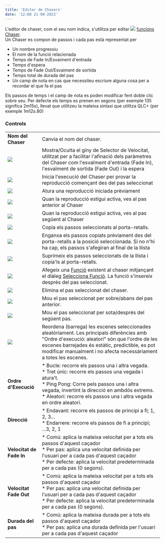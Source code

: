 ```yaml
---
title: 'Editor de Chasers'
date: '12:08 21-08-2023'
---
```


L'editor de chaser, com el seu nom indica, s'utilitza per editar ![](/basics/chaser.png) [funcions Chaser](/basics/glossary-and-concepts#chaser).  
Un Chaser es compon de passos i cada pas està representat per

* Un nombre progressiu
* El nom de la funció relacionada
* Temps de Fade In/Esvaiment d'entrada
* Temps d'espera
* Temps de Fade Out/Esvaiment de sortida
* Temps total de durada del pas
* Un camp de nota en cas que necessiteu escriure alguna cosa per a recordar el que fa el pas

Els passos de temps i el camp de nota es poden modificar fent doble clic sobre seu. Per defecte els temps es prenen en segons (per exemple 135 significa 2m15s), llevat que utilitzeu la mateixa sintaxi que utilitza QLC+ (per exemple 1m12s.80)

### Controls

|     |     |
| --- | --- |
| **Nom del Chaser** | Canvia el nom del chaser. |
| ![](/basics/speed.png) | Mostra/Oculta el giny de Selector de Velocitat, utilitzat per a facilitar l'afinació dels paràmetres del Chaser com l'esvaïment d'entrada (Fade In), l'esvaïment de sortida (Fade Out) i la espera |
| ![](/basics/player_play.png) | Inicia l'execució del Chaser per provar la reproducció començant des del pas seleccionat |
| ![](/basics/player_stop.png) | Atura una reproducció iniciada prèviament |
| ![](/basics/back.png) | Quan la reproducció estigui activa, ves al pas anterior al Chaser |
| ![](/basics/forward.png) | Quan la reproducció estigui activa, ves al pas següent al Chaser |
| ![](/basics/editcopy.png) | Copia els passos seleccionats al porta-retalls. |
| ![](/basics/editpaste.png) | Enganxa els passos copiats prèviament des del porta-retalls a la posició seleccionada. Si no n'hi ha cap, els passos s'afegiran al final de la llista |
| ![](/basics/editcut.png) | Suprimeix els passos seleccionats de la llista i copia'ls al porta-retalls. |
| ![](/basics/edit_add.png) | Afegeix una [Funció](/basics/glossary-and-concepts#funcions) existent al chaser mitjançant el diàleg [Selecciona Funció](../function-selection). La funció s'insereix després del pas seleccionat. |
| ![](/basics/edit_remove.png) | Elimina el pas seleccionat del chaser. |
| ![](/basics/up.png) | Mou el pas seleccionat per sobre/abans del pas anterior. |
| ![](/basics/down.png) | Mou el pas seleccionat per sota/després del següent pas. |
| ![](/basics/random.png) | Reordena (barrega) les escenes seleccionades aleatòriament. Les principals diferències amb "Ordre d'execució: aleatori" són que l'ordre de les escenes barrejades és estàtic, predictible, es pot modificar manualment i no afecta necessàriament a totes les escenes. |
| **Ordre d'Execució** | * Bucle: recorre els passos una i altra vegada.<br>* Tret únic: recorre els passos una vegada i atura't.<br>* Ping Pong: Corre pels passos una i altra vegada, invertint la direcció en ambdós extrems.<br>* Aleatori: recorre els passos una i altra vegada en ordre aleatori. |
| **Direcció** | * Endavant: recorre els passos de principi a fi; 1, 2, 3...<br>* Endarrere: recorre els passos de fi a principi; ...3, 2, 1 |
| **Velocitat de Fade In** | * Comú: aplica la mateixa velocitat per a tots els passos d'aquest caçador<br>* Per pas: aplica una velocitat definida per l'usuari per a cada pas d'aquest caçador<br>* Per defecte: aplica la velocitat predeterminada per a cada pas (0 segons). |
| **Velocitat Fade Out** | * Comú: aplica la mateixa velocitat per a tots els passos d'aquest caçador<br>* Per pas: aplica una velocitat definida per l'usuari per a cada pas d'aquest caçador<br>* Per defecte: aplica la velocitat predeterminada per a cada pas (0 segons). |
| **Durada del pas** | * Comú: aplica la mateixa durada per a tots els passos d'aquest caçador<br>* Per pas: aplica una durada definida per l'usuari per a cada pas d'aquest caçador |
